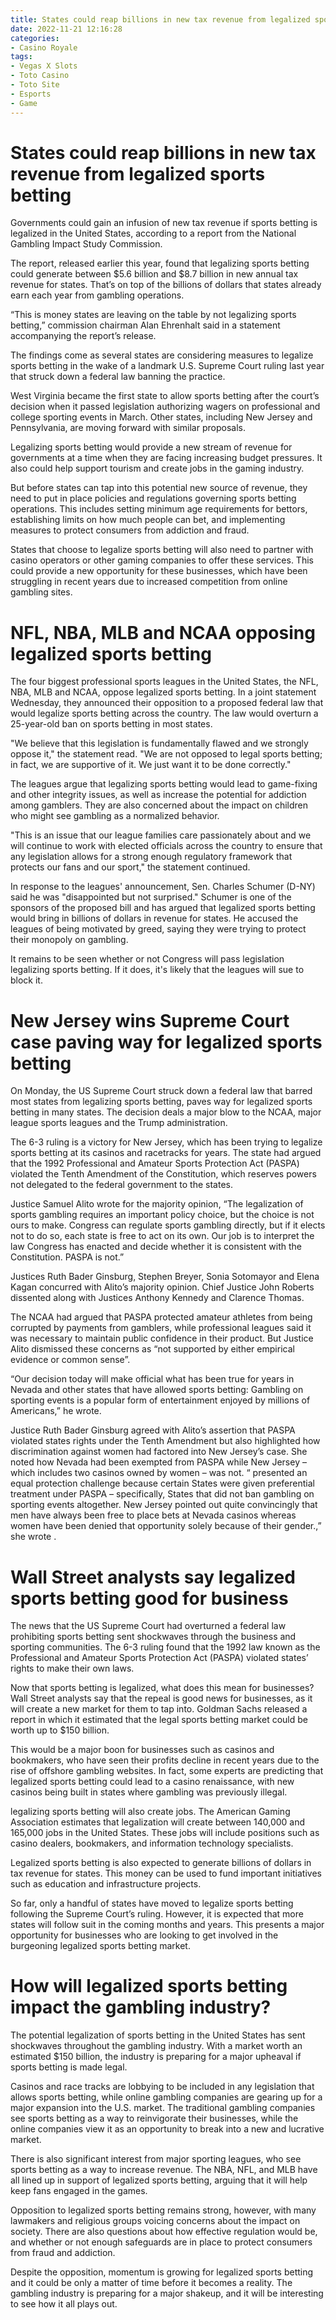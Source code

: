 ```yaml
---
title: States could reap billions in new tax revenue from legalized sports betting
date: 2022-11-21 12:16:28
categories:
- Casino Royale
tags:
- Vegas X Slots
- Toto Casino
- Toto Site
- Esports
- Game
---
```



#  States could reap billions in new tax revenue from legalized sports betting

Governments could gain an infusion of new tax revenue if sports betting is legalized in the United States, according to a report from the National Gambling Impact Study Commission.

The report, released earlier this year, found that legalizing sports betting could generate between $5.6 billion and $8.7 billion in new annual tax revenue for states. That’s on top of the billions of dollars that states already earn each year from gambling operations.

“This is money states are leaving on the table by not legalizing sports betting,” commission chairman Alan Ehrenhalt said in a statement accompanying the report’s release.

The findings come as several states are considering measures to legalize sports betting in the wake of a landmark U.S. Supreme Court ruling last year that struck down a federal law banning the practice.

West Virginia became the first state to allow sports betting after the court’s decision when it passed legislation authorizing wagers on professional and college sporting events in March. Other states, including New Jersey and Pennsylvania, are moving forward with similar proposals.

Legalizing sports betting would provide a new stream of revenue for governments at a time when they are facing increasing budget pressures. It also could help support tourism and create jobs in the gaming industry.

But before states can tap into this potential new source of revenue, they need to put in place policies and regulations governing sports betting operations. This includes setting minimum age requirements for bettors, establishing limits on how much people can bet, and implementing measures to protect consumers from addiction and fraud.

States that choose to legalize sports betting will also need to partner with casino operators or other gaming companies to offer these services. This could provide a new opportunity for these businesses, which have been struggling in recent years due to increased competition from online gambling sites.

#  NFL, NBA, MLB and NCAA opposing legalized sports betting

The four biggest professional sports leagues in the United States, the NFL, NBA, MLB and NCAA, oppose legalized sports betting. In a joint statement Wednesday, they announced their opposition to a proposed federal law that would legalize sports betting across the country. The law would overturn a 25-year-old ban on sports betting in most states.

"We believe that this legislation is fundamentally flawed and we strongly oppose it," the statement read. "We are not opposed to legal sports betting; in fact, we are supportive of it. We just want it to be done correctly."

The leagues argue that legalizing sports betting would lead to game-fixing and other integrity issues, as well as increase the potential for addiction among gamblers. They are also concerned about the impact on children who might see gambling as a normalized behavior.

"This is an issue that our league families care passionately about and we will continue to work with elected officials across the country to ensure that any legislation allows for a strong enough regulatory framework that protects our fans and our sport," the statement continued.

In response to the leagues' announcement, Sen. Charles Schumer (D-NY) said he was "disappointed but not surprised." Schumer is one of the sponsors of the proposed bill and has argued that legalized sports betting would bring in billions of dollars in revenue for states. He accused the leagues of being motivated by greed, saying they were trying to protect their monopoly on gambling.

It remains to be seen whether or not Congress will pass legislation legalizing sports betting. If it does, it's likely that the leagues will sue to block it.

#  New Jersey wins Supreme Court case paving way for legalized sports betting

On Monday, the US Supreme Court struck down a federal law that barred most states from legalizing sports betting, paves way for legalized sports betting in many states. The decision deals a major blow to the NCAA, major league sports leagues and the Trump administration.

The 6-3 ruling is a victory for New Jersey, which has been trying to legalize sports betting at its casinos and racetracks for years. The state had argued that the 1992 Professional and Amateur Sports Protection Act (PASPA) violated the Tenth Amendment of the Constitution, which reserves powers not delegated to the federal government to the states.

Justice Samuel Alito wrote for the majority opinion, “The legalization of sports gambling requires an important policy choice, but the choice is not ours to make. Congress can regulate sports gambling directly, but if it elects not to do so, each state is free to act on its own. Our job is to interpret the law Congress has enacted and decide whether it is consistent with the Constitution. PASPA is not.”

Justices Ruth Bader Ginsburg, Stephen Breyer, Sonia Sotomayor and Elena Kagan concurred with Alito’s majority opinion. Chief Justice John Roberts dissented along with Justices Anthony Kennedy and Clarence Thomas.

The NCAA had argued that PASPA protected amateur athletes from being corrupted by payments from gamblers, while professional leagues said it was necessary to maintain public confidence in their product. But Justice Alito dismissed these concerns as “not supported by either empirical evidence or common sense”.

“Our decision today will make official what has been true for years in Nevada and other states that have allowed sports betting: Gambling on sporting events is a popular form of entertainment enjoyed by millions of Americans,” he wrote.

Justice Ruth Bader Ginsburg agreed with Alito’s assertion that PASPA violated states rights under the Tenth Amendment but also highlighted how discrimination against women had factored into New Jersey’s case. She noted how Nevada had been exempted from PASPA while New Jersey – which includes two casinos owned by women – was not. “ presented an equal protection challenge because certain States were given preferential treatment under PASPA – specifically, States that did not ban gambling on sporting events altogether. New Jersey pointed out quite convincingly that men have always been free to place bets at Nevada casinos whereas women have been denied that opportunity solely because of their gender.,” she wrote .

#  Wall Street analysts say legalized sports betting good for business

The news that the US Supreme Court had overturned a federal law prohibiting sports betting sent shockwaves through the business and sporting communities. The 6-3 ruling found that the 1992 law known as the Professional and Amateur Sports Protection Act (PASPA) violated states’ rights to make their own laws.

Now that sports betting is legalized, what does this mean for businesses? Wall Street analysts say that the repeal is good news for businesses, as it will create a new market for them to tap into. Goldman Sachs released a report in which it estimated that the legal sports betting market could be worth up to $150 billion.

This would be a major boon for businesses such as casinos and bookmakers, who have seen their profits decline in recent years due to the rise of offshore gambling websites. In fact, some experts are predicting that legalized sports betting could lead to a casino renaissance, with new casinos being built in states where gambling was previously illegal.

 legalizing sports betting will also create jobs. The American Gaming Association estimates that legalization will create between 140,000 and 165,000 jobs in the United States. These jobs will include positions such as casino dealers, bookmakers, and information technology specialists.

Legalized sports betting is also expected to generate billions of dollars in tax revenue for states. This money can be used to fund important initiatives such as education and infrastructure projects.

So far, only a handful of states have moved to legalize sports betting following the Supreme Court’s ruling. However, it is expected that more states will follow suit in the coming months and years. This presents a major opportunity for businesses who are looking to get involved in the burgeoning legalized sports betting market.

#  How will legalized sports betting impact the gambling industry?

The potential legalization of sports betting in the United States has sent shockwaves throughout the gambling industry. With a market worth an estimated $150 billion, the industry is preparing for a major upheaval if sports betting is made legal.

Casinos and race tracks are lobbying to be included in any legislation that allows sports betting, while online gambling companies are gearing up for a major expansion into the U.S. market. The traditional gambling companies see sports betting as a way to reinvigorate their businesses, while the online companies view it as an opportunity to break into a new and lucrative market.

There is also significant interest from major sporting leagues, who see sports betting as a way to increase revenue. The NBA, NFL, and MLB have all lined up in support of legalized sports betting, arguing that it will help keep fans engaged in the games.

Opposition to legalized sports betting remains strong, however, with many lawmakers and religious groups voicing concerns about the impact on society. There are also questions about how effective regulation would be, and whether or not enough safeguards are in place to protect consumers from fraud and addiction.

Despite the opposition, momentum is growing for legalized sports betting and it could be only a matter of time before it becomes a reality. The gambling industry is preparing for a major shakeup, and it will be interesting to see how it all plays out.